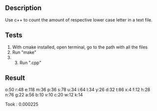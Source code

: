 ## Description
Use c++ to count the amount of respective lower case letter in a text file.

## Tests
1. With cmake installed, open terminal, go to the path with all the files 
2. Run "make" 
3. 3. Run ".cpp"

## Result

o:50 
r:48 
e:118 
m:36 
p:36 
s:78 
u:34 
i:64 
l:34 
y:26 
d:32 
t:86 
x:4 
f:12 
h:28 
n:76 
g:22 
a:56 
b:10 
v:10 
c:20 
w:12 
k:14 

Took : 0.000225
